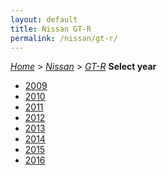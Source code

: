 ```yaml
---
layout: default
title: Nissan GT-R
permalink: /nissan/gt-r/
---
```

[*Home*](/) > [*Nissan*](/nissan/) > [*GT-R*](/nissan/gt-r/)
**Select year**
- [2009](/nissan/gt-r/2009/)
- [2010](/nissan/gt-r/2010/)
- [2011](/nissan/gt-r/2011/)
- [2012](/nissan/gt-r/2012/)
- [2013](/nissan/gt-r/2013/)
- [2014](/nissan/gt-r/2014/)
- [2015](/nissan/gt-r/2015/)
- [2016](/nissan/gt-r/2016/)